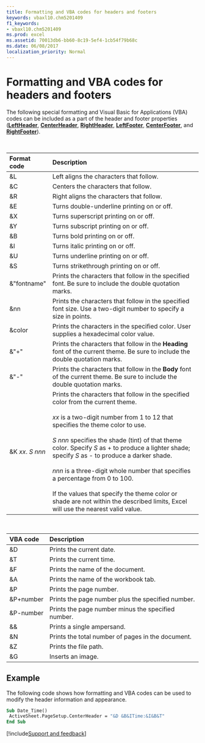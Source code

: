 ```yaml
---
title: Formatting and VBA codes for headers and footers
keywords: vbaxl10.chm5201409
f1_keywords:
- vbaxl10.chm5201409
ms.prod: excel
ms.assetid: 70013db6-bb60-8c19-5ef4-1cb54f79b68c
ms.date: 06/08/2017
localization_priority: Normal
---
```


# Formatting and VBA codes for headers and footers

The following special formatting and Visual Basic for Applications (VBA) codes can be included as a part of the header and footer properties (**[LeftHeader](../../../api/Excel.Page.LeftHeader.md)**, **[CenterHeader](../../../api/Excel.Page.CenterHeader.md)**, **[RightHeader](../../../api/Excel.PageSetup.RightHeader.md)**, **[LeftFooter](../../../api/Excel.Page.LeftFooter.md)**, **[CenterFooter](../../../api/Excel.Page.CenterFooter.md)**, and **[RightFooter](../../../api/Excel.Page.RightFooter.md)**).

<br/>

|**Format code**|**Description**|
|:-----|:-----|
|&L|Left aligns the characters that follow.|
|&C|Centers the characters that follow.|
|&R|Right aligns the characters that follow.|
|&E|Turns double-underline printing on or off.|
|&X|Turns superscript printing on or off.|
|&Y|Turns subscript printing on or off.|
|&B|Turns bold printing on or off.|
|&I|Turns italic printing on or off.|
|&U|Turns underline printing on or off.|
|&S|Turns strikethrough printing on or off.|
|&"fontname"|Prints the characters that follow in the specified font. Be sure to include the double quotation marks.|
|&nn|Prints the characters that follow in the specified font size. Use a two-digit number to specify a size in points.|
|&color|Prints the characters in the specified color. User supplies a hexadecimal color value.|
|&"+"|Prints the characters that follow in the **Heading** font of the current theme. Be sure to include the double quotation marks.|
|&"-"|Prints the characters that follow in the **Body** font of the current theme. Be sure to include the double quotation marks.|
|&K _xx_. _S_ _nnn_|Prints the characters that follow in the specified color from the current theme.<br/><br/>_xx_ is a two-digit number from 1 to 12 that specifies the theme color to use.<br/><br/>_S_ _nnn_ specifies the shade (tint) of that theme color. Specify _S_ as + to produce a lighter shade; specify _S_ as - to produce a darker shade.<br/><br/>_nnn_ is a three-digit whole number that specifies a percentage from 0 to 100.<br/><br/>If the values that specify the theme color or shade are not within the described limits, Excel will use the nearest valid value.|

<br/>

|**VBA code**|**Description**|
|:-----|:-----|
|&D|Prints the current date.|
|&T|Prints the current time.|
|&F|Prints the name of the document.|
|&A|Prints the name of the workbook tab.|
|&P|Prints the page number.|
|&P+number|Prints the page number plus the specified number.|
|&P-number|Prints the page number minus the specified number.|
|&&|Prints a single ampersand.|
|&N|Prints the total number of pages in the document. |
|&Z|Prints the file path.|
|&G|Inserts an image.|

## Example

The following code shows how formatting and VBA codes can be used to modify the header information and appearance.

```vb
Sub Date_Time() 
 ActiveSheet.PageSetup.CenterHeader = "&D &B&ITime:&I&B&T" 
End Sub
```

[!include[Support and feedback](~/includes/feedback-boilerplate.md)]

